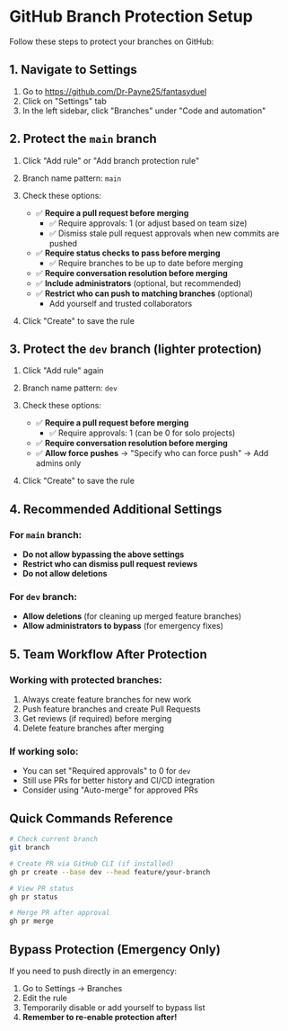 # GitHub Branch Protection Setup

Follow these steps to protect your branches on GitHub:

## 1. Navigate to Settings
1. Go to https://github.com/Dr-Payne25/fantasyduel
2. Click on "Settings" tab
3. In the left sidebar, click "Branches" under "Code and automation"

## 2. Protect the `main` branch
1. Click "Add rule" or "Add branch protection rule"
2. Branch name pattern: `main`
3. Check these options:
   - ✅ **Require a pull request before merging**
     - ✅ Require approvals: 1 (or adjust based on team size)
     - ✅ Dismiss stale pull request approvals when new commits are pushed
   - ✅ **Require status checks to pass before merging**
     - ✅ Require branches to be up to date before merging
   - ✅ **Require conversation resolution before merging**
   - ✅ **Include administrators** (optional, but recommended)
   - ✅ **Restrict who can push to matching branches** (optional)
     - Add yourself and trusted collaborators

4. Click "Create" to save the rule

## 3. Protect the `dev` branch (lighter protection)
1. Click "Add rule" again
2. Branch name pattern: `dev`
3. Check these options:
   - ✅ **Require a pull request before merging**
     - ✅ Require approvals: 1 (can be 0 for solo projects)
   - ✅ **Require conversation resolution before merging**
   - ✅ **Allow force pushes** → "Specify who can force push" → Add admins only

4. Click "Create" to save the rule

## 4. Recommended Additional Settings

### For `main` branch:
- **Do not allow bypassing the above settings**
- **Restrict who can dismiss pull request reviews**
- **Do not allow deletions**

### For `dev` branch:
- **Allow deletions** (for cleaning up merged feature branches)
- **Allow administrators to bypass** (for emergency fixes)

## 5. Team Workflow After Protection

### Working with protected branches:
1. Always create feature branches for new work
2. Push feature branches and create Pull Requests
3. Get reviews (if required) before merging
4. Delete feature branches after merging

### If working solo:
- You can set "Required approvals" to 0 for `dev`
- Still use PRs for better history and CI/CD integration
- Consider using "Auto-merge" for approved PRs

## Quick Commands Reference

```bash
# Check current branch
git branch

# Create PR via GitHub CLI (if installed)
gh pr create --base dev --head feature/your-branch

# View PR status
gh pr status

# Merge PR after approval
gh pr merge
```

## Bypass Protection (Emergency Only)
If you need to push directly in an emergency:
1. Go to Settings → Branches
2. Edit the rule
3. Temporarily disable or add yourself to bypass list
4. **Remember to re-enable protection after!**